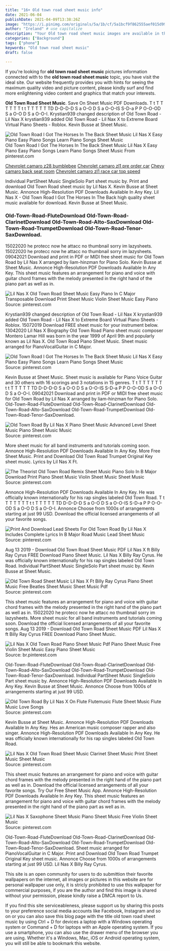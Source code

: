 ```yaml
---
title: "16+ Old town road sheet music info"
date: 2021-06-04
publishDate: 2021-04-09T13:38:26Z
image: "https://i.pinimg.com/originals/5a/1b/cf/5a1bcf9f862555aef015d99fdbb996aa.png"
author: "Ireland" # use capitalize
description: "Your Old town road sheet music images are available in this site. Old town road sheet music are a topic that is being searched for and liked by netizens today. You can Get the Old town road sheet music files here. Get all royalty-free images."
categories: ["Background"]
tags: ["phone"]
keywords: "Old town road sheet music"
draft: false

---
```


If you're looking for **old town road sheet music** pictures information connected with to the **old town road sheet music** topic, you have visit the ideal  site.  Our website frequently  provides you with  hints  for seeing  the maximum  quality video and picture  content, please kindly surf and find more enlightening video content and graphics  that match your interests.

**Old Town Road Sheet Music**. Save On Sheet Music PDF Downloads. T t T T T T T T t t T T T T T TD D-D-D-D S a O-O D S a O-O-IS S-D-a P P O-O-OD S a O-O D S a O-O-I. Krystian939 changed description of Old Town Road - Lil Nax X krystian939 added Old Town Road - Lil Nax X to Extreme Board Virtual Piano Sheets - Roblox. Kevin Busse at Sheet Music.

![Old Town Road I Got The Horses In The Back Sheet Music Lil Nas X Easy Piano Easy Piano Songs Learn Piano Songs Sheet Music](https://i.pinimg.com/originals/1f/e1/01/1fe10184a5d9d1c2002a90db1b235c15.jpg "Old Town Road I Got The Horses In The Back Sheet Music Lil Nas X Easy Piano Easy Piano Songs Learn Piano Songs Sheet Music")
Old Town Road I Got The Horses In The Back Sheet Music Lil Nas X Easy Piano Easy Piano Songs Learn Piano Songs Sheet Music From pinterest.com

[Chevrolet camaro z28 bumblebee](/chevrolet-camaro-z28-bumblebee/)
[Chevrolet camaro zl1 pre order car](/chevrolet-camaro-zl1-pre-order-car/)
[Chevy camaro back seat room](/chevy-camaro-back-seat-room/)
[Chevrolet camaro zl1 race car top speed](/chevrolet-camaro-zl1-race-car-top-speed/)

Individual PartSheet Music SingleSolo Part sheet music by. Print and download Old Town Road sheet music by Lil Nas X. Kevin Busse at Sheet Music. Annonce High-Resolution PDF Downloads Available In Any Key. Lil Nas X - Old Town Road I Got The Horses In The Back high quality sheet music available for download. Kevin Busse at Sheet Music.

### Old-Town-Road-FluteDownload Old-Town-Road-ClarinetDownload Old-Town-Road-Alto-SaxDownload Old-Town-Road-TrumpetDownload Old-Town-Road-Tenor-SaxDownload.

15022020 he protecc now he attacc no thumbnail sorry im lazysheets. 15022020 he protecc now he attacc no thumbnail sorry im lazysheets. 09042021 Download and print in PDF or MIDI free sheet music for Old Town Road by Lil Nas X arranged by liam-hinzman for Piano Solo. Kevin Busse at Sheet Music. Annonce High-Resolution PDF Downloads Available In Any Key. This sheet music features an arrangement for piano and voice with guitar chord frames with the melody presented in the right hand of the piano part as well as in.


![Lil Nas X Old Town Road Sheet Music Easy Piano In C Major Transposable Download Print Sheet Music Violin Sheet Music Easy Piano](https://i.pinimg.com/originals/09/96/93/099693a18d43b0633a5a7c5269d3b8e0.gif "Lil Nas X Old Town Road Sheet Music Easy Piano In C Major Transposable Download Print Sheet Music Violin Sheet Music Easy Piano")
Source: pinterest.com

Krystian939 changed description of Old Town Road - Lil Nax X krystian939 added Old Town Road - Lil Nax X to Extreme Board Virtual Piano Sheets - Roblox. 15072019 Download FREE sheet music for your instrument below. 13042020 Lil Nas X Biography Old Town Road Piano sheet music composer Montero Lamar Hill was born in the year 1999 of April 9th and popularly known as Lil Nas X. Old Town Road Piano Sheet Music. Sheet music arranged for PianoVocalGuitar in C Major.

![Old Town Road I Got The Horses In The Back Sheet Music Lil Nas X Easy Piano Easy Piano Songs Learn Piano Songs Sheet Music](https://i.pinimg.com/originals/1f/e1/01/1fe10184a5d9d1c2002a90db1b235c15.jpg "Old Town Road I Got The Horses In The Back Sheet Music Lil Nas X Easy Piano Easy Piano Songs Learn Piano Songs Sheet Music")
Source: pinterest.com

Kevin Busse at Sheet Music. Sheet music is available for Piano Voice Guitar and 30 others with 16 scorings and 3 notations in 15 genres. T t T T T T T T t t T T T T T TD D-D-D-D S a O-O D S a O-O-IS S-D-a P P O-O-OD S a O-O D S a O-O-I. 09042021 Download and print in PDF or MIDI free sheet music for Old Town Road by Lil Nas X arranged by liam-hinzman for Piano Solo. Old-Town-Road-FluteDownload Old-Town-Road-ClarinetDownload Old-Town-Road-Alto-SaxDownload Old-Town-Road-TrumpetDownload Old-Town-Road-Tenor-SaxDownload.

![Old Town Road By Lil Nas X Piano Sheet Music Advanced Level Sheet Music Piano Sheet Music Music](https://i.pinimg.com/originals/de/f5/4c/def54cec33c5937dbe4ffde1b6838c3d.png "Old Town Road By Lil Nas X Piano Sheet Music Advanced Level Sheet Music Piano Sheet Music Music")
Source: pinterest.com

More sheet music for all band instruments and tutorials coming soon. Annonce High-Resolution PDF Downloads Available In Any Key. More Free Sheet Music. Print and Download Old Town Road Trumpet Original Key sheet music. Lyrics by Lil Nas X Ft.

![The Theorist Old Town Road Remix Sheet Music Piano Solo In B Major Download Print Piano Sheet Music Violin Sheet Music Sheet Music](https://i.pinimg.com/originals/b2/32/96/b23296d8139acb2400f7a58116a0de46.gif "The Theorist Old Town Road Remix Sheet Music Piano Solo In B Major Download Print Piano Sheet Music Violin Sheet Music Sheet Music")
Source: pinterest.com

Annonce High-Resolution PDF Downloads Available In Any Key. He was officially known internationally for his rap singles labeled Old Town Road. T t T T T T T T t t T T T T T TD D-D-D-D S a O-O D S a O-O-IS S-D-a P P O-O-OD S a O-O D S a O-O-I. Annonce Choose from 1000s of arrangements starting at just 99 USD. Download the official licensed arrangements of all your favorite songs.

![Print And Download Lead Sheets For Old Town Road By Lil Nas X Includes Complete Lyrics In B Major Road Music Lead Sheet Music](https://i.pinimg.com/originals/78/f1/3f/78f13fb897eb58499285a1fd1e9992e7.gif "Print And Download Lead Sheets For Old Town Road By Lil Nas X Includes Complete Lyrics In B Major Road Music Lead Sheet Music")
Source: pinterest.com

Aug 13 2019 - Download Old Town Road Sheet Music PDF Lil Nas X ft Billy Ray Cyrus FREE Download Piano Sheet Music. Lil Nas X Billy Ray Cyrus. He was officially known internationally for his rap singles labeled Old Town Road. Individual PartSheet Music SingleSolo Part sheet music by. Kevin Busse at Sheet Music.

![Old Town Road Sheet Music Lil Nas X Ft Billy Ray Cyrus Piano Sheet Music Free Beatles Sheet Music Sheet Music Pdf](https://i.pinimg.com/736x/cb/45/16/cb45165648b01944ce36833fc57dc6bd.jpg "Old Town Road Sheet Music Lil Nas X Ft Billy Ray Cyrus Piano Sheet Music Free Beatles Sheet Music Sheet Music Pdf")
Source: pinterest.com

This sheet music features an arrangement for piano and voice with guitar chord frames with the melody presented in the right hand of the piano part as well as in. 15022020 he protecc now he attacc no thumbnail sorry im lazysheets. More sheet music for all band instruments and tutorials coming soon. Download the official licensed arrangements of all your favorite songs. Aug 13 2019 - Download Old Town Road Sheet Music PDF Lil Nas X ft Billy Ray Cyrus FREE Download Piano Sheet Music.

![Lil Nas X Old Town Road Piano Sheet Music Pdf Piano Sheet Music Free Violin Sheet Music Easy Piano Sheet Music](https://i.pinimg.com/originals/4c/d2/24/4cd22497d208e8209f91b4329d1a14a7.png "Lil Nas X Old Town Road Piano Sheet Music Pdf Piano Sheet Music Free Violin Sheet Music Easy Piano Sheet Music")
Source: br.pinterest.com

Old-Town-Road-FluteDownload Old-Town-Road-ClarinetDownload Old-Town-Road-Alto-SaxDownload Old-Town-Road-TrumpetDownload Old-Town-Road-Tenor-SaxDownload. Individual PartSheet Music SingleSolo Part sheet music by. Annonce High-Resolution PDF Downloads Available In Any Key. Kevin Busse at Sheet Music. Annonce Choose from 1000s of arrangements starting at just 99 USD.

![Old Town Road By Lil Nas X On Flute Flutemusic Flute Sheet Music Flute Music Love Songs](https://i.pinimg.com/originals/3b/65/c2/3b65c28073f8bc1bb887c56fb04db38d.gif "Old Town Road By Lil Nas X On Flute Flutemusic Flute Sheet Music Flute Music Love Songs")
Source: pinterest.com

Kevin Busse at Sheet Music. Annonce High-Resolution PDF Downloads Available In Any Key. Hes an American music composer rapper and also singer. Annonce High-Resolution PDF Downloads Available In Any Key. He was officially known internationally for his rap singles labeled Old Town Road.

![Lil Nas X Old Town Road Sheet Music Clarinet Sheet Music Print Sheet Music Sheet Music](https://i.pinimg.com/originals/65/c8/ab/65c8ab6f9b269d83ce73e47c3365ac54.png "Lil Nas X Old Town Road Sheet Music Clarinet Sheet Music Print Sheet Music Sheet Music")
Source: pinterest.com

This sheet music features an arrangement for piano and voice with guitar chord frames with the melody presented in the right hand of the piano part as well as in. Download the official licensed arrangements of all your favorite songs. Try Our Free Sheet Music App. Annonce High-Resolution PDF Downloads Available In Any Key. This sheet music features an arrangement for piano and voice with guitar chord frames with the melody presented in the right hand of the piano part as well as in.

![Lil Nas X Saxophone Sheet Music Piano Sheet Music Free Violin Sheet Music](https://i.pinimg.com/originals/5a/1b/cf/5a1bcf9f862555aef015d99fdbb996aa.png "Lil Nas X Saxophone Sheet Music Piano Sheet Music Free Violin Sheet Music")
Source: pinterest.com

Old-Town-Road-FluteDownload Old-Town-Road-ClarinetDownload Old-Town-Road-Alto-SaxDownload Old-Town-Road-TrumpetDownload Old-Town-Road-Tenor-SaxDownload. Sheet music arranged for PianoVocalGuitar in C Major. Print and Download Old Town Road Trumpet Original Key sheet music. Annonce Choose from 1000s of arrangements starting at just 99 USD. Lil Nas X Billy Ray Cyrus.

This site is an open community for users to do submittion their favorite wallpapers on the internet, all images or pictures in this website are for personal wallpaper use only, it is stricly prohibited to use this wallpaper for commercial purposes, if you are the author and find this image is shared without your permission, please kindly raise a DMCA report to Us.

If you find this site serviceableness, please support us by sharing this posts to your preference social media accounts like Facebook, Instagram and so on or you can also save this blog page with the title old town road sheet music by using Ctrl + D for devices a laptop with a Windows operating system or Command + D for laptops with an Apple operating system. If you use a smartphone, you can also use the drawer menu of the browser you are using. Whether it's a Windows, Mac, iOS or Android operating system, you will still be able to bookmark this website.
